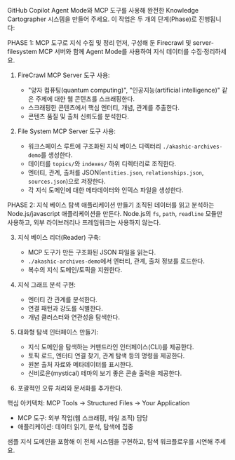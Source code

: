 GitHub Copilot Agent Mode와 MCP 도구를 사용해 완전한 Knowledge Cartographer 시스템을 만들어 주세요. 이 작업은 두 개의 단계(Phase)로 진행됩니다:

PHASE 1: MCP 도구로 지식 수집 및 정리
먼저, 구성해 둔 Firecrawl 및 server-filesystem MCP 서버와 함께 Agent Mode를 사용하여 지식 데이터를 수집·정리하세요.

1. FireCrawl MCP Server 도구 사용:
   - "양자 컴퓨팅(quantum computing)", "인공지능(artificial intelligence)" 같은 주제에 대한 웹 콘텐츠를 스크래핑한다.
   - 스크래핑한 콘텐츠에서 핵심 엔터티, 개념, 관계를 추출한다.
   - 콘텐츠 품질 및 출처 신뢰도를 분석한다.

2. File System MCP Server 도구 사용:
   - 워크스페이스 루트에 구조화된 지식 베이스 디렉터리 `./akashic-archives-demo`를 생성한다.
   - 데이터를 `topics/`와 `indexes/` 하위 디렉터리로 조직한다.
   - 엔터티, 관계, 출처를 JSON(`entities.json`, `relationships.json`, `sources.json`)으로 저장한다.
   - 각 지식 도메인에 대한 메타데이터와 인덱스 파일을 생성한다.

PHASE 2: 지식 베이스 탐색 애플리케이션 만들기
조직된 데이터를 읽고 분석하는 Node.js/javascript 애플리케이션을 만든다. Node.js의 `fs`, `path`, `readline` 모듈만 사용하고, 외부 라이브러리나 프레임워크는 사용하지 않는다.

3. 지식 베이스 리더(Reader) 구축:
   - MCP 도구가 만든 구조화된 JSON 파일을 읽는다.
   - `./akashic-archives-demo`에서 엔터티, 관계, 출처 정보를 로드한다.
   - 복수의 지식 도메인/토픽을 지원한다.

4. 지식 그래프 분석 구현:
   - 엔터티 간 관계를 분석한다.
   - 연결 패턴과 강도를 식별한다.
   - 개념 클러스터와 연관성을 탐색한다.

5. 대화형 탐색 인터페이스 만들기:
   - 지식 도메인을 탐색하는 커맨드라인 인터페이스(CLI)를 제공한다.
   - 토픽 로드, 엔터티 연결 찾기, 관계 탐색 등의 명령을 제공한다.
   - 원본 출처 자료와 메타데이터를 표시한다.
   - 신비로운(mystical) 테마의 보기 좋은 콘솔 출력을 제공한다.

6. 포괄적인 오류 처리와 문서화를 추가한다.

핵심 아키텍처: MCP Tools → Structured Files → Your Application
- MCP 도구: 외부 작업(웹 스크래핑, 파일 조직) 담당
- 애플리케이션: 데이터 읽기, 분석, 탐색에 집중

샘플 지식 도메인을 포함해 이 전체 시스템을 구현하고, 탐색 워크플로우를 시연해 주세요.